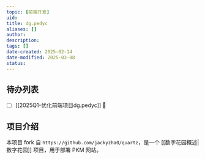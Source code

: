 ```yaml
---
topic: [前端开发]
uid: 
title: dg.pedyc
aliases: []
author: 
description: 
tags: []
date-created: 2025-02-14
date-modified: 2025-03-08
status: 
---
```


## 待办列表

- [ ] [[2025Q1-优化前端项目dg.pedyc]] 🔼

## 项目介绍

本项目 fork 自 `https://github.com/jackyzha0/quartz`，是一个 [[数字花园概述|数字花园]] 项目，用于部署 PKM 网站。
